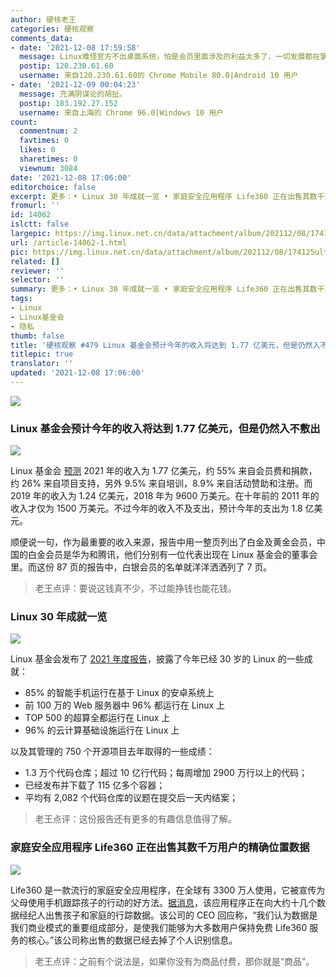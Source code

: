```yaml
---
author: 硬核老王
categories: 硬核观察
comments_data:
- date: '2021-12-08 17:59:58'
  message: Linux难怪官方不出桌面系统，怕是会员里面涉及的利益太多了，一切发展都在掌握之中。
  postip: 120.230.61.60
  username: 来自120.230.61.60的 Chrome Mobile 80.0|Android 10 用户
- date: '2021-12-09 00:04:23'
  message: 充满阴谋论的胡扯。
  postip: 183.192.27.152
  username: 来自上海的 Chrome 96.0|Windows 10 用户
count:
  commentnum: 2
  favtimes: 0
  likes: 0
  sharetimes: 0
  viewnum: 3084
date: '2021-12-08 17:06:00'
editorchoice: false
excerpt: 更多：• Linux 30 年成就一览 • 家庭安全应用程序 Life360 正在出售其数千万用户的精确位置数据
fromurl: ''
id: 14062
islctt: false
largepic: https://img.linux.net.cn/data/attachment/album/202112/08/174125ult6embbzeyhcggm.jpg
url: /article-14062-1.html
pic: https://img.linux.net.cn/data/attachment/album/202112/08/174125ult6embbzeyhcggm.jpg.thumb.jpg
related: []
reviewer: ''
selector: ''
summary: 更多：• Linux 30 年成就一览 • 家庭安全应用程序 Life360 正在出售其数千万用户的精确位置数据
tags:
- Linux
- Linux基金会
- 隐私
thumb: false
title: '硬核观察 #479 Linux 基金会预计今年的收入将达到 1.77 亿美元，但是仍然入不敷出'
titlepic: true
translator: ''
updated: '2021-12-08 17:06:00'
---
```


![](https://img.linux.net.cn/data/attachment/album/202112/08/174125ult6embbzeyhcggm.jpg)


### Linux 基金会预计今年的收入将达到 1.77 亿美元，但是仍然入不敷出


![](https://img.linux.net.cn/data/attachment/album/202112/08/174051mbvyq0177jlammyi.jpg)


Linux 基金会 [预测](https://www.phoronix.com/scan.php?page=news_item&px=Linux-Foundation-2021-Report) 2021 年的收入为 1.77 亿美元，约 55% 来自会员费和捐款，约 26% 来自项目支持，另外 9.5% 来自培训，8.9% 来自活动赞助和注册。而 2019 年的收入为 1.24 亿美元，2018 年为 9600 万美元。在十年前的 2011 年的收入才仅为 1500 万美元。不过今年的收入不及支出，预计今年的支出为 1.8 亿美元。


顺便说一句，作为最重要的收入来源，报告中用一整页列出了白金及黄金会员，中国的白金会员是华为和腾讯，他们分别有一位代表出现在 Linux 基金会的董事会里。而这份 87 页的报告中，白银会员的名单就洋洋洒洒列了 7 页。



> 
> 老王点评：要说这钱真不少，不过能挣钱也能花钱。
> 
> 
> 


### Linux 30 年成就一览


![](https://img.linux.net.cn/data/attachment/album/202112/08/170526q9h5zcczhofrccwa.jpg)


Linux 基金会发布了 [2021 年度报告](https://www.linuxfoundation.org/tools/linux-foundation-annual-report-2021/)，披露了今年已经 30 岁的 Linux 的一些成就：


* 85% 的智能手机运行在基于 Linux 的安卓系统上
* 前 100 万的 Web 服务器中 96% 都运行在 Linux 上
* TOP 500 的超算全都运行在 Linux 上
* 96% 的云计算基础设施运行在 Linux 上


以及其管理的 750 个开源项目去年取得的一些成绩：


* 1.3 万个代码仓库；超过 10 亿行代码；每周增加 2900 万行以上的代码；
* 已经发布并下载了 115 亿多个容器；
* 平均有 2,082 个代码仓库的议题在提交后一天内结案；



> 
> 老王点评：这份报告还有更多的有趣信息值得了解。
> 
> 
> 


### 家庭安全应用程序 Life360 正在出售其数千万用户的精确位置数据


![](https://img.linux.net.cn/data/attachment/album/202112/08/170547bzl58zjr36yvvjnc.jpg)


Life360 是一款流行的家庭安全应用程序，在全球有 3300 万人使用，它被宣传为父母使用手机跟踪孩子的行动的好方法。[据消息](https://themarkup.org/privacy/2021/12/06/the-popular-family-safety-app-life360-is-selling-precise-location-data-on-its-tens-of-millions-of-user)，该应用程序正在向大约十几个数据经纪人出售孩子和家庭的行踪数据。该公司的 CEO 回应称，“我们认为数据是我们商业模式的重要组成部分，是使我们能够为大多数用户保持免费 Life360 服务的核心。”该公司称出售的数据已经去掉了个人识别信息。



> 
> 老王点评：之前有个说法是，如果你没有为商品付费，那你就是“商品”。
> 
> 
>